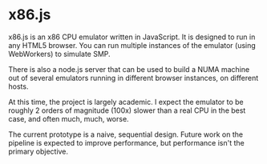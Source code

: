 x86.js
======

x86.js is an x86 CPU emulator written in JavaScript. It is designed to run in any HTML5 browser. You can run multiple
instances of the emulator (using WebWorkers) to simulate SMP.

There is also a node.js server that can be used to build a NUMA machine out of several emulators running in different
browser instances, on different hosts.

At this time, the project is largely academic. I expect the emulator to be roughly 2 orders of magnitude (100x) slower
than a real CPU in the best case, and often much, much, worse.

The current prototype is a naive, sequential design. Future work on the pipeline is expected to improve performance,
but performance isn't the primary objective.
